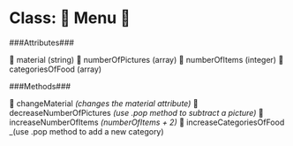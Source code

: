 # Class:  :scroll: Menu :scroll:

###Attributes###

:fork_and_knife: material (string)
:fork_and_knife: numberOfPictures (array)
:fork_and_knife: numberOfItems (integer)
:fork_and_knife: categoriesOfFood (array)

###Methods###

:fork_and_knife: changeMaterial _(changes the material attribute)_
:fork_and_knife: decreaseNumberOfPictures _(use .pop method to subtract a picture)_
:fork_and_knife: increaseNumberOfItems _(numberOfItems + 2)_
:fork_and_knife: increaseCategoriesOfFood _(use .pop method to add a new category)
